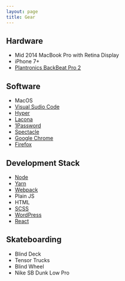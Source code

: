 ```yaml
---
layout: page
title: Gear
---
```


## Hardware

* Mid 2014 MacBook Pro with Retina Display
* iPhone 7+
* [Plantronics BackBeat Pro 2][bb2]

## Software

* MacOS
* [Visual Sudio Code][code]
* [Hyper][hyper]
* [Lacona][lacona]
* [1Password][1password]
* [Spectacle][spectacle]
* [Google Chrome][chrome]
* [Firefox][firefox]

## Development Stack

* [Node][node]
* [Yarn][yarn]
* [Webpack][webpack]
* Plain JS
* HTML
* [SCSS][scss]
* [WordPress][wp]
* [React][react]

## Skateboarding

* Blind Deck
* Tensor Trucks
* Blind Wheel
* Nike SB Dunk Low Pro

[code]: https://code.visualstudio.com/
[hyper]: https://hyper.is/
[lacona]: https://www.lacona.io/
[1password]: https://1password.com/
[spectacle]: https://www.spectacleapp.com/
[chrome]: https://www.google.com/chrome/
[firefox]: https://www.mozilla.org/en-GB/firefox/new/?utm_medium=referral&utm_source=firefox-com
[node]: https://nodejs.org/
[yarn]: https://yarnpkg.com
[webpack]:https://webpack.js.org/
[scss]: https://sass-lang.com/
[wp]: https://wordpress.org/
[react]: https://reactjs.org/
[bb2]: https://www.plantronics.com/au/en/product/backbeat-pro-2